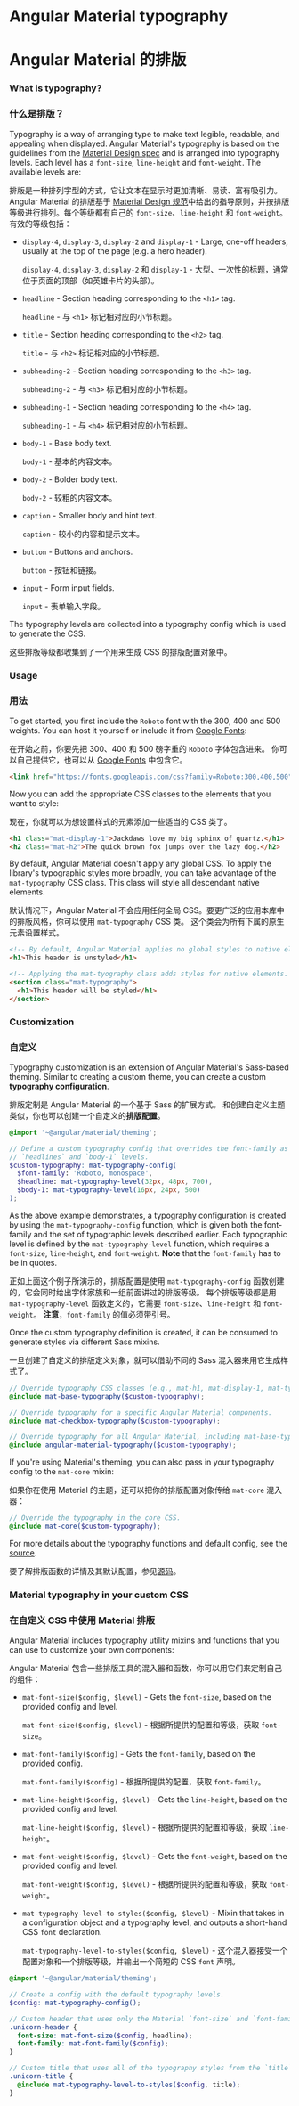 # Angular Material typography

# Angular Material 的排版

### What is typography?

### 什么是排版？

Typography is a way of arranging type to make text legible, readable, and appealing when displayed.
Angular Material's typography is based on the guidelines from the [Material Design spec][1] and is
arranged into typography levels. Each level has a `font-size`, `line-height` and `font-weight`. The
available levels are:

排版是一种排列字型的方式，它让文本在显示时更加清晰、易读、富有吸引力。Angular Material 的排版基于 [Material Design 规范][1]中给出的指导原则，并按排版等级进行排列。每个等级都有自己的 `font-size`、`line-height` 和 `font-weight`。
有效的等级包括：

* `display-4`, `display-3`, `display-2` and `display-1` - Large, one-off headers, usually
at the top of the page (e.g. a hero header).

  `display-4`, `display-3`, `display-2` 和 `display-1` - 大型、一次性的标题，通常位于页面的顶部（如英雄卡片的头部）。

* `headline` - Section heading corresponding to the `<h1>` tag.

  `headline` - 与 `<h1>` 标记相对应的小节标题。

* `title` - Section heading corresponding to the `<h2>` tag.

  `title` - 与 `<h2>` 标记相对应的小节标题。

* `subheading-2` - Section heading corresponding to the `<h3>` tag.

  `subheading-2` - 与 `<h3>` 标记相对应的小节标题。

* `subheading-1` - Section heading corresponding to the `<h4>` tag.

  `subheading-1` - 与 `<h4>` 标记相对应的小节标题。

* `body-1` - Base body text.

  `body-1` - 基本的内容文本。

* `body-2` - Bolder body text.

  `body-2` - 较粗的内容文本。

* `caption` - Smaller body and hint text.

  `caption` - 较小的内容和提示文本。

* `button` - Buttons and anchors.

  `button` - 按钮和链接。

* `input` - Form input fields.

  `input` - 表单输入字段。

The typography levels are collected into a typography config which is used to generate the CSS.

这些排版等级都收集到了一个用来生成 CSS 的排版配置对象中。

### Usage

### 用法

To get started, you first include the `Roboto` font with the 300, 400 and 500 weights.
You can host it yourself or include it from [Google Fonts][2]:

在开始之前，你要先把 300、400 和 500 磅字重的 `Roboto` 字体包含进来。
你可以自己提供它，也可以从 [Google Fonts][2] 中包含它。

```html
<link href="https://fonts.googleapis.com/css?family=Roboto:300,400,500" rel="stylesheet">
```

Now you can add the appropriate CSS classes to the elements that you want to style:

现在，你就可以为想设置样式的元素添加一些适当的 CSS 类了。

```html
<h1 class="mat-display-1">Jackdaws love my big sphinx of quartz.</h1>
<h2 class="mat-h2">The quick brown fox jumps over the lazy dog.</h2>
```

By default, Angular Material doesn't apply any global CSS. To apply the library's typographic styles
more broadly, you can take advantage of the `mat-typography` CSS class. This class will style all
descendant native elements.

默认情况下，Angular Material 不会应用任何全局 CSS。要更广泛的应用本库中的排版风格，你可以使用 `mat-typography` CSS 类。
这个类会为所有下属的原生元素设置样式。

```html
<!-- By default, Angular Material applies no global styles to native elements. -->
<h1>This header is unstyled</h1>

<!-- Applying the mat-tyography class adds styles for native elements. -->
<section class="mat-typography">
  <h1>This header will be styled</h1>
</section>
```

### Customization

### 自定义

Typography customization is an extension of Angular Material's Sass-based theming. Similar to
creating a custom theme, you can create a custom **typography configuration**.

排版定制是 Angular Material 的一个基于 Sass 的扩展方式。
和创建自定义主题类似，你也可以创建一个自定义的**排版配置**。

```scss
@import '~@angular/material/theming';

// Define a custom typography config that overrides the font-family as well as the
// `headlines` and `body-1` levels.
$custom-typography: mat-typography-config(
  $font-family: 'Roboto, monospace',
  $headline: mat-typography-level(32px, 48px, 700),
  $body-1: mat-typography-level(16px, 24px, 500)
);
```

As the above example demonstrates, a typography configuration is created by using the
`mat-typography-config` function, which is given both the font-family and the set of typographic
levels described earlier. Each typographic level is defined by the `mat-typography-level` function,
which requires a `font-size`, `line-height`, and `font-weight`. **Note** that the `font-family`
has to be in quotes.

正如上面这个例子所演示的，排版配置是使用 `mat-typography-config` 函数创建的，它会同时给出字体家族和一组前面讲过的排版等级。
每个排版等级都是用 `mat-typography-level` 函数定义的，它需要 `font-size`、`line-height` 和 `font-weight`。
**注意**，`font-family` 的值必须带引号。

Once the custom typography definition is created, it can be consumed to generate styles via
different Sass mixins.

一旦创建了自定义的排版定义对象，就可以借助不同的 Sass 混入器来用它生成样式了。

```scss
// Override typography CSS classes (e.g., mat-h1, mat-display-1, mat-typography, etc.).
@include mat-base-typography($custom-typography);

// Override typography for a specific Angular Material components.
@include mat-checkbox-typography($custom-typography);

// Override typography for all Angular Material, including mat-base-typography and all components.
@include angular-material-typography($custom-typography);
```

If you're using Material's theming, you can also pass in your typography config to the
`mat-core` mixin:

如果你在使用 Material 的主题，还可以把你的排版配置对象传给 `mat-core` 混入器：

```scss
// Override the typography in the core CSS.
@include mat-core($custom-typography);
```

For more details about the typography functions and default config, see the
[source](https://github.com/angular/material2/blob/master/src/lib/core/typography/_typography.scss).

要了解排版函数的详情及其默认配置，参见[源码](https://github.com/angular/material2/blob/master/src/lib/core/typography/_typography.scss)。

### Material typography in your custom CSS

### 在自定义 CSS 中使用 Material 排版

Angular Material includes typography utility mixins and functions that you can use to customize your
own components:

Angular Material 包含一些排版工具的混入器和函数，你可以用它们来定制自己的组件：

* `mat-font-size($config, $level)` - Gets the `font-size`, based on the provided config and level.

  `mat-font-size($config, $level)` - 根据所提供的配置和等级，获取 `font-size`。

* `mat-font-family($config)` - Gets the `font-family`, based on the provided config.

  `mat-font-family($config)` - 根据所提供的配置，获取 `font-family`。

* `mat-line-height($config, $level)` - Gets the `line-height`, based on the provided
config and level.

  `mat-line-height($config, $level)` - 根据所提供的配置和等级，获取 `line-height`。

* `mat-font-weight($config, $level)` - Gets the `font-weight`, based on the provided
config and level.

  `mat-font-weight($config, $level)` - 根据所提供的配置和等级，获取 `font-weight`。

* `mat-typography-level-to-styles($config, $level)` - Mixin that takes in a configuration object
and a typography level, and outputs a short-hand CSS `font` declaration.

  `mat-typography-level-to-styles($config, $level)` - 这个混入器接受一个配置对象和一个排版等级，并输出一个简短的 CSS `font` 声明。


```scss
@import '~@angular/material/theming';

// Create a config with the default typography levels.
$config: mat-typography-config();

// Custom header that uses only the Material `font-size` and `font-family`.
.unicorn-header {
  font-size: mat-font-size($config, headline);
  font-family: mat-font-family($config);
}

// Custom title that uses all of the typography styles from the `title` level.
.unicorn-title {
  @include mat-typography-level-to-styles($config, title);
}
```


[1]: https://material.io/guidelines/style/typography.html
[2]: https://fonts.google.com/
